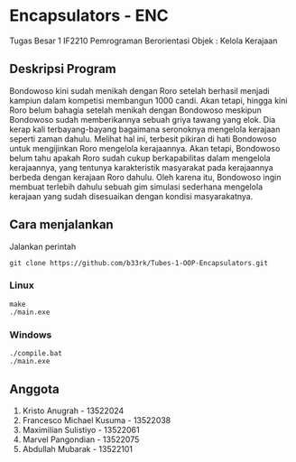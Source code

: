 # Encapsulators - ENC
Tugas Besar 1 IF2210 Pemrograman Berorientasi Objek : Kelola Kerajaan

## Deskripsi Program
Bondowoso kini sudah menikah dengan Roro setelah berhasil menjadi kampiun dalam kompetisi membangun 1000 candi. Akan tetapi, hingga kini Roro belum bahagia setelah menikah dengan Bondowoso meskipun Bondowoso sudah memberikannya sebuah griya tawang yang elok. Dia kerap kali terbayang-bayang bagaimana seronoknya mengelola kerajaan seperti zaman dahulu. 
Melihat hal ini, terbesit pikiran di hati Bondowoso untuk mengijinkan Roro mengelola kerajaannya. Akan tetapi, Bondowoso belum tahu apakah Roro sudah cukup berkapabilitas dalam mengelola kerajaannya, yang tentunya karakteristik masyarakat pada kerajaannya berbeda dengan kerajaan Roro dahulu. Oleh karena itu, Bondowoso ingin membuat terlebih dahulu sebuah gim simulasi sederhana mengelola kerajaan yang sudah disesuaikan dengan kondisi masyarakatnya.

## Cara menjalankan
Jalankan perintah
```
git clone https://github.com/b33rk/Tubes-1-OOP-Encapsulators.git
```

### Linux
```
make
./main.exe
```

### Windows
```
./compile.bat
./main.exe
```

## Anggota
1. Kristo Anugrah - 13522024
2. Francesco Michael Kusuma - 13522038
3. Maximilian Sulistiyo - 13522061
4. Marvel Pangondian - 13522075
5. Abdullah Mubarak - 13522101
